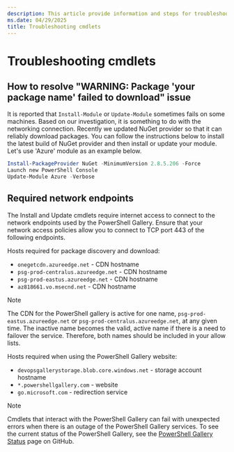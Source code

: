 ```yaml
---
description: This article provide information and steps for troubleshooting errors using the PowerShell Gallery
ms.date: 04/29/2025
title: Troubleshooting cmdlets
---
```

# Troubleshooting cmdlets

## How to resolve "WARNING: Package 'your package name' failed to download" issue

It is reported that `Install-Module` or `Update-Module` sometimes fails on some machines. Based on
our investigation, it is something to do with the networking connection. Recently we updated NuGet
provider so that it can reliably download packages. You can follow the instructions below to install
the latest build of NuGet provider and then install or update your module. Let's use 'Azure' module
as an example below.

```powershell
Install-PackageProvider NuGet -MinimumVersion 2.8.5.206 -Force
Launch new PowerShell Console
Update-Module Azure -Verbose
```

## Required network endpoints

The Install and Update cmdlets require internet access to connect to the network endpoints used by
the PowerShell Gallery. Ensure that your network access policies allow you to connect to TCP port
443 of the following endpoints.

Hosts required for package discovery and download:

- `onegetcdn.azureedge.net` - CDN hostname
- `psg-prod-centralus.azureedge.net` - CDN hostname
- `psg-prod-eastus.azureedge.net` - CDN hostname
- `az818661.vo.msecnd.net` - CDN hostname

> [!NOTE]
> The CDN for the PowerShell gallery is active for one name, `psg-prod-eastus.azureedge.net` or
> `psg-prod-centralus.azureedge.net`, at any given time. The inactive name becomes the valid, active
> name if there is a need to failover the service. Therefore, both names should be included in your
> allow lists.

Hosts required when using the PowerShell Gallery website:

- `devopsgallerystorage.blob.core.windows.net` - storage account hostname
- `*.powershellgallery.com` - website
- `go.microsoft.com` - redirection service

> [!NOTE]
> Cmdlets that interact with the PowerShell Gallery can fail with unexpected errors when there is an
> outage of the PowerShell Gallery services. To see the current status of the PowerShell Gallery,
> see the [PowerShell Gallery Status][01]
> page on GitHub.

<!-- link references -->
[01]: https://github.com/PowerShell/PowerShellGallery/blob/master/psgallery_status.md
